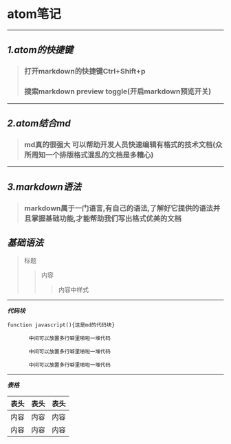 atom笔记
===============================
---
## ***1.atom的快捷键***
>### 打开markdown的快捷键Ctrl+Shift+p  
>### 搜索markdown preview toggle(开启markdown预览开关)

---
## ***2.atom结合md***
>### md真的很强大  可以帮助开发人员快速编辑有格式的技术文档(众所周知一个排版格式混乱的文档是多糟心)

---
## ***3.markdown语法***
>### markdown属于一门语言,有自己的语法,了解好它提供的语法并且掌握基础功能,才能帮助我们写出格式优美的文档

## ***基础语法***
> 标题
>> 内容
>>> 内容中样式

***
***代码块***

 `function javascript(){这是md的代码块}`

 ```
        中间可以放置多行噼里啪啦一堆代码

        中间可以放置多行噼里啪啦一堆代码

        中间可以放置多行噼里啪啦一堆代码
```        

---
***表格***

表头|表头|表头
---|:--:|---:
内容|内容|内容
内容|内容|内容
